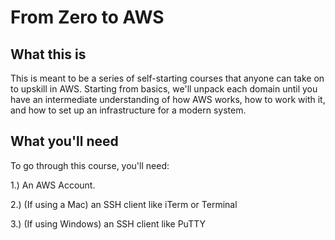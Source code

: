 # From Zero to AWS

## What this is

This is meant to be a series of self-starting courses that anyone can take on to upskill in AWS. Starting from basics, we'll unpack each domain until you have an intermediate understanding of how AWS works, how to work with it, and how to set up an infrastructure for a modern system.

## What you'll need

To go through this course, you'll need:

1.) An AWS Account. 

2.) (If using a Mac) an SSH client like iTerm or Terminal

3.) (If using Windows) an SSH client like PuTTY
